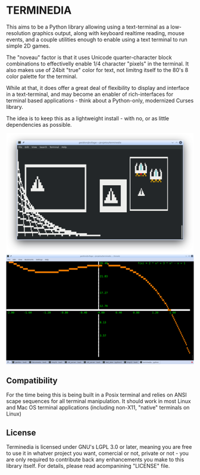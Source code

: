 TERMINEDIA
===========

This aims to be a Python library allowing using a text-terminal as a low-resolution graphics
output, along with keyboard realtime reading, mouse events, and a couple utilities
enough to enable using a text terminal to run simple 2D games.

The "noveau" factor is that it uses Unicode quarter-character block combinations
to effectivelly enable 1/4 character "pixels" in the terminal. It also makes
use of 24bit "true" color for text, not limitng itself to the 80's
8 color palette for the terminal.

While at that, it does offer a great deal of flexibility to display
and interface in a text-terminal, and may become an enabler of
rich-interfaces for terminal based applications - think about a
Python-only, modernized Curses library.

The idea is to keep this as a lightweight install - with no, or
as little dependencies as possible.

![Messy screenshot with current capabilities](examples/screenshot_01.png)
![Graph plot output example](examples/screenshot_02.png)



Compatibility
--------------

For the time being this is being built in a Posix terminal and relies
on ANSI scape sequences for all terminal manipulation. It should work
in most Linux and Mac OS terminal applications (including non-X11,
"native" terminals on Linux)

License
--------
Terminedia is licensed under GNU's LGPL 3.0 or later, meaning you
are free to use it in whatver project you want, comercial or not,
private or not - you are only required to contribute back any
enhancements you make to this library itself.
For details, please read acompanining "LICENSE" file.
